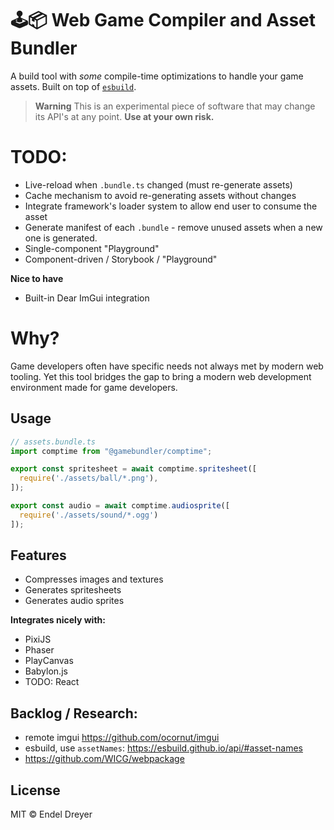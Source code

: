 # 🕹📦 Web Game Compiler and Asset Bundler

A build tool with _some_ compile-time optimizations to handle your game assets. Built on top of [`esbuild`](https://esbuild.github.io/).

> **Warning**
> This is an experimental piece of software that may change its API's at any point. **Use at your own risk.**


# TODO:

- Live-reload when `.bundle.ts` changed (must re-generate assets)
- Cache mechanism to avoid re-generating assets without changes
- Integrate framework's loader system to allow end user to consume the asset
- Generate manifest of each `.bundle` - remove unused assets when a new one is generated.
- Single-component "Playground"
- Component-driven / Storybook / "Playground"

**Nice to have**

- Built-in Dear ImGui integration

# Why?

Game developers often have specific needs not always met by modern web tooling. Yet this tool bridges the gap to bring a modern web development environment made for game developers.

## Usage

```typescript
// assets.bundle.ts
import comptime from "@gamebundler/comptime";

export const spritesheet = await comptime.spritesheet([
  require('./assets/ball/*.png'),
]);

export const audio = await comptime.audiosprite([
  require('./assets/sound/*.ogg')
]);
```

## Features

- Compresses images and textures
- Generates spritesheets
- Generates audio sprites

**Integrates nicely with:**

- PixiJS
- Phaser
- PlayCanvas
- Babylon.js
- TODO: React

## Backlog / Research:

- remote imgui https://github.com/ocornut/imgui
- esbuild, use `assetNames`: https://esbuild.github.io/api/#asset-names
- https://github.com/WICG/webpackage

## License

MIT © Endel Dreyer


